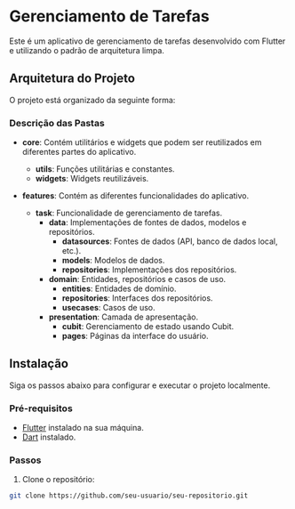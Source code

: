 # Gerenciamento de Tarefas

Este é um aplicativo de gerenciamento de tarefas desenvolvido com Flutter e utilizando o padrão de arquitetura limpa.

## Arquitetura do Projeto

O projeto está organizado da seguinte forma:


### Descrição das Pastas

- **core**: Contém utilitários e widgets que podem ser reutilizados em diferentes partes do aplicativo.
  - **utils**: Funções utilitárias e constantes.
  - **widgets**: Widgets reutilizáveis.

- **features**: Contém as diferentes funcionalidades do aplicativo.
  - **task**: Funcionalidade de gerenciamento de tarefas.
    - **data**: Implementações de fontes de dados, modelos e repositórios.
      - **datasources**: Fontes de dados (API, banco de dados local, etc.).
      - **models**: Modelos de dados.
      - **repositories**: Implementações dos repositórios.
    - **domain**: Entidades, repositórios e casos de uso.
      - **entities**: Entidades de domínio.
      - **repositories**: Interfaces dos repositórios.
      - **usecases**: Casos de uso.
    - **presentation**: Camada de apresentação.
      - **cubit**: Gerenciamento de estado usando Cubit.
      - **pages**: Páginas da interface do usuário.

## Instalação

Siga os passos abaixo para configurar e executar o projeto localmente.

### Pré-requisitos

- [Flutter](https://flutter.dev/docs/get-started/install) instalado na sua máquina.
- [Dart](https://dart.dev/get-dart) instalado.

### Passos

1. Clone o repositório:

```sh
git clone https://github.com/seu-usuario/seu-repositorio.git